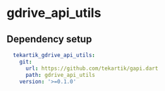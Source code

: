 # gdrive_api_utils

## Dependency setup

```yaml
  tekartik_gdrive_api_utils:
    git:
      url: https://github.com/tekartik/gapi.dart
      path: gdrive_api_utils
    version: '>=0.1.0'
```
